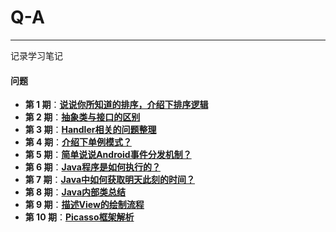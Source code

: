 # Q-A

----------
记录学习笔记


#### 问题
- **第 1 期**：[**说说你所知道的排序，介绍下排序逻辑**](https://github.com/No1Worker/Q-A/issues/1)
- **第 2 期**：[**抽象类与接口的区别**](https://github.com/No1Worker/Q-A/issues/2)
- **第 3 期**：[**Handler相关的问题整理**](https://github.com/No1Worker/Q-A/issues/3)
- **第 4 期**：[**介绍下单例模式？**](https://github.com/No1Worker/Q-A/issues/4)
- **第 5 期**：[**简单说说Android事件分发机制？**](https://github.com/No1Worker/Q-A/issues/5)
- **第 6 期**：[**Java程序是如何执行的？**](https://github.com/No1Worker/Q-A/issues/6)
- **第 7 期**：[**Java中如何获取明天此刻的时间？**](https://github.com/No1Worker/Q-A/issues/7)
- **第 8 期**：[**Java内部类总结**](https://github.com/No1Worker/Q-A/issues/8)
- **第 9 期**：[**描述View的绘制流程**](https://github.com/No1Worker/Q-A/issues/9)
- **第 10 期**：[**Picasso框架解析**](https://github.com/No1Worker/Q-A/issues/10)
